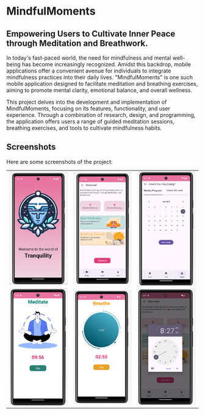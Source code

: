 # MindfulMoments
## Empowering Users to Cultivate Inner Peace through Meditation and Breathwork.
<p>In today's fast-paced world, the need for mindfulness and mental well-being has become increasingly recognized. Amidst this backdrop, mobile applications offer a convenient avenue for individuals to integrate mindfulness practices into their daily lives. "MindfulMoments" is one such mobile application designed to facilitate meditation and breathing exercises, aiming to promote mental clarity, emotional balance, and overall wellness.</p>

<p>This project delves into the development and implementation of MindfulMoments, focusing on its features, functionality, and user experience. Through a combination of research, design, and programming, the application offers users a range of guided meditation sessions, breathing exercises, and tools to cultivate mindfulness habits.</p>

## Screenshots

Here are some screenshots of the project:

<table>
  <tr>
    <td><img src="screenshots/Screenshot%202024-05-04%20201335.png" alt="Screenshot 1" style="width: 250px; height: auto;"></td> 
    <td><img src="screenshots/Screenshot%202024-05-04%20202004.png" alt="Screenshot 2" style="width: 250px; height: auto;"></td> 
    <td><img src="https://github.com/ashwinikumar2003/MindfulMoments/blob/main/screenshots/Screenshot%202024-05-04%20202243.png" alt="Screenshot 3" style="width: 250px; height: auto;"></td>
  </tr> 
  <tr> 
    <td><img src="https://github.com/ashwinikumar2003/MindfulMoments/blob/main/screenshots/Screenshot%202024-05-04%20202449.png" alt="Screenshot 4" style="width: 250px; height: auto;"></td> 
    <td><img src="https://github.com/ashwinikumar2003/MindfulMoments/blob/main/screenshots/Screenshot%202024-05-04%20202605.png" alt="Screenshot 5" style="width: 250px; height: auto;"></td> 
    <td><img src="https://github.com/ashwinikumar2003/MindfulMoments/blob/main/screenshots/Screenshot%202024-05-04%20202722.png" alt="Screenshot 6" style="width: 250px; height: auto;"></td> 
  </tr> 
</table>
